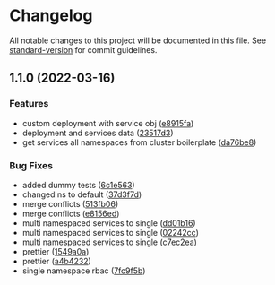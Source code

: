 # Changelog

All notable changes to this project will be documented in this file. See [standard-version](https://github.com/conventional-changelog/standard-version) for commit guidelines.

## 1.1.0 (2022-03-16)


### Features

* custom deployment with service obj ([e8915fa](https://github.com/MapColonies/k8s-services-list/commit/e8915faf9d8f95541b49bfa6ed1acf33b5cce556))
* deployment and services data ([23517d3](https://github.com/MapColonies/k8s-services-list/commit/23517d350a2c6ab8387454dafed417adc10edd2e))
* get services all namespaces from cluster boilerplate ([da76be8](https://github.com/MapColonies/k8s-services-list/commit/da76be8926ed767936c9322fd8cae3727d011527))


### Bug Fixes

* added dummy tests ([6c1e563](https://github.com/MapColonies/k8s-services-list/commit/6c1e563b952779e3b5370b17a6c2882d9f9876ab))
* changed ns to default ([37d3f7d](https://github.com/MapColonies/k8s-services-list/commit/37d3f7dcfa2f4d29cadccdd874f1cfdf31c4d172))
* merge conflicts ([513fb06](https://github.com/MapColonies/k8s-services-list/commit/513fb067bc81e2d2352db2066f49d1bcd9c0d3ea))
* merge conflicts ([e8156ed](https://github.com/MapColonies/k8s-services-list/commit/e8156edd97d35dc10ff2d9436fb3746d9dda3a8d))
* multi namespaced  services to single ([dd01b16](https://github.com/MapColonies/k8s-services-list/commit/dd01b161ba00aa188724437e0a0ab29d6cdc0a81))
* multi namespaced  services to single ([02242cc](https://github.com/MapColonies/k8s-services-list/commit/02242cc1c61c7143723abc6ac21703bc8f18b16f))
* multi namespaced  services to single ([c7ec2ea](https://github.com/MapColonies/k8s-services-list/commit/c7ec2ea25ee43c93cb55c3991189dc7220e5f819))
* prettier ([1549a0a](https://github.com/MapColonies/k8s-services-list/commit/1549a0a9d903e0f6191f2b6d48053a9d69afaa2d))
* prettier ([a4b4232](https://github.com/MapColonies/k8s-services-list/commit/a4b42323761f0cb8b0b36a0f676ab07852834e4b))
* single namespace rbac ([7fc9f5b](https://github.com/MapColonies/k8s-services-list/commit/7fc9f5b5988efc4e4c903ce0a21fc6256f0df7bf))
